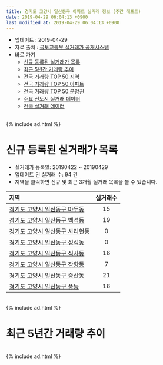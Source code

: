 ```yaml
---
title: 경기도 고양시 일산동구 아파트 실거래 정보 (주간 레포트)
date: 2019-04-29 06:04:13 +0900
last_modified_at: 2019-04-29 06:04:13 +0900
---
```


* 업데이트 : 2019-04-29
* 자료 출처 : [국토교통부 실거래가 공개시스템](http://rt.molit.go.kr)
* 바로 가기
    * [신규 등록된 실거래가 목록](#신규-등록된-실거래가-목록)
    * [최근 5년간 거래량 추이](#최근-5년간-거래량-추이)
    * [전국 거래량 TOP 50 지역](https://inasie.github.io/apt-trade-info/최근-3개월-전국에서-가장-거래가-많이-발생한-지역)
    * [전국 거래량 TOP 50 아파트](https://inasie.github.io/apt-trade-info/최근-3개월-전국에서-가장-거래가-많이-발생한-아파트)
    * [전국 거래량 TOP 50 분양권](https://inasie.github.io/apt-trade-info/최근-3개월-전국에서-가장-거래가-많이-발생한-분양권)
    * [주요 신도시 실거래 데이터](https://inasie.github.io/apt-trade-info/주요-신도시)
    * [전국 실거래 데이터](https://inasie.github.io/apt-trade-info/전국)

<br>
{% include ad.html %}
<br>

# 신규 등록된 실거래가 목록
* 실거래가 등록일: 20190422 ~ 20190429
* 업데이트 된 실거래 수: 94 건
* 지역을 클릭하면 신규 및 최근 3개월 실거래 목록을 볼 수 있습니다.


|지역|실거래수|
|:---|:---:|
|[경기도 고양시 일산동구 마두동](https://inasie.github.io/apt-trade-info/경기도-고양시-일산동구-마두동)|15|
|[경기도 고양시 일산동구 백석동](https://inasie.github.io/apt-trade-info/경기도-고양시-일산동구-백석동)|19|
|[경기도 고양시 일산동구 사리현동](https://inasie.github.io/apt-trade-info/경기도-고양시-일산동구-사리현동)|0|
|[경기도 고양시 일산동구 성석동](https://inasie.github.io/apt-trade-info/경기도-고양시-일산동구-성석동)|0|
|[경기도 고양시 일산동구 식사동](https://inasie.github.io/apt-trade-info/경기도-고양시-일산동구-식사동)|16|
|[경기도 고양시 일산동구 장항동](https://inasie.github.io/apt-trade-info/경기도-고양시-일산동구-장항동)|7|
|[경기도 고양시 일산동구 중산동](https://inasie.github.io/apt-trade-info/경기도-고양시-일산동구-중산동)|21|
|[경기도 고양시 일산동구 풍동](https://inasie.github.io/apt-trade-info/경기도-고양시-일산동구-풍동)|16|


<br>
{% include ad.html %}
<br>

# 최근 5년간 거래량 추이


<div style="width:100%;">
    <canvas id="deal_progress" height="200"></canvas>
</div>

<script>
new Chart(document.getElementById("deal_progress"), {
    type: 'line',
    data: {
        labels: ['201404','201405','201406','201407','201408','201409','201410','201411','201412','201501','201502','201503','201504','201505','201506','201507','201508','201509','201510','201511','201512','201601','201602','201603','201604','201605','201606','201607','201608','201609','201610','201611','201612','201701','201702','201703','201704','201705','201706','201707','201708','201709','201710','201711','201712','201801','201802','201803','201804','201805','201806','201807','201808','201809','201810','201811','201812','201901','201902','201903','201904'],
        datasets: [{
            label: '매매',
            pointRadius: 1,
            data: [279, 243, 265, 252, 369, 448, 400, 315, 279, 352, 339, 571, 464, 455, 468, 448, 301, 346, 358, 252, 187, 178, 194, 310, 432, 470, 399, 439, 465, 412, 471, 185, 182, 186, 272, 279, 293, 386, 518, 396, 201, 209, 147, 187, 179, 273, 212, 312, 206, 222, 206, 219, 310, 413, 279, 143, 159, 146, 110, 116, 32],
            borderColor: "rgba(255, 201, 14, 1)",
            backgroundColor: "rgba(255, 201, 14, 0.5)",
            fill: false,
            lineTension: 0
        },{
            label: '전월세',
            pointRadius: 1,
            data: [313, 340, 306, 339, 425, 405, 470, 401, 409, 444, 410, 473, 408, 322, 339, 404, 329, 327, 367, 412, 421, 294, 311, 381, 374, 369, 372, 363, 450, 392, 489, 418, 380, 360, 388, 409, 353, 321, 355, 409, 313, 368, 253, 407, 332, 308, 260, 308, 294, 285, 344, 326, 392, 334, 352, 319, 282, 321, 317, 232, 122],
            borderColor: "rgba(0, 141, 185, 1)",
            backgroundColor: "rgba(0, 141, 185, 0.5)",
            fill: false,
            lineTension: 0
        }
        ]
    },
    options: {
        responsive: true,
        title: {
            display: false
        },
        tooltips: {
            mode: 'index',
            intersect: false
        },
        hover: {
            mode: 'nearest',
            intersect: true
        },
        scales: {
            xAxes: [{
                display: true,
                scaleLabel: {
                    display: true,
                    labelString: '년/월'
                }
            }],
            yAxes: [{
                display: true,
                ticks: {
                    suggestedMin: 0,
                },
                scaleLabel: {
                    display: true,
                    labelString: '실거래 수'
                }
            }]
        }
    }
});

</script>


<br>
{% include ad.html %}
<br>

